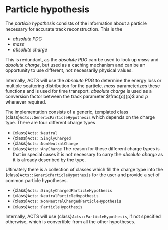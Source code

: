# Particle hypothesis

The *particle hypothesis* consists of the information about a particle necessary for accurate track reconstruction. This is the
 - *absolute PDG*
 - *mass*
 - *absolute charge*

This is redundant, as the *absolute PDG* can be used to look up *mass* and *absolute charge*, but used as a caching mechanism and can be an opportunity to use different, not necessarily physical values.

Internally, ACTS will use the *absolute PDG* to determine the energy loss or multiple scattering distribution for the particle. *mass* parameterizes these functions and is used for time transport. *absolute charge* is used as a conversion factor between the track parameter $\frac{q}{p}$ and $p$ whenever required.

The implementation consists of a generic, templated class {class}`Acts::GenericParticleHypothesis` which depends on the charge type.
There are four different charge types
 - {class}`Acts::Neutral`
 - {class}`Acts::SinglyCharged`
 - {class}`Acts::NonNeutralCharge`
 - {class}`Acts::AnyCharge`
The reason for these different charge types is that in special cases it is not necessary to carry the *absolute charge* as it is already described by the type.

Ultimately there is a collection of classes which fill the charge type into the {class}`Acts::GenericParticleHypothesis` for the user and provide a set of common particle hypotheses.
 - {class}`Acts::SinglyChargedParticleHypothesis`
 - {class}`Acts::NeutralParticleHypothesis`
 - {class}`Acts::NonNeutralChargedParticleHypothesis`
 - {class}`Acts::ParticleHypothesis`

Internally, ACTS will use {class}`Acts::ParticleHypothesis`, if not specified otherwise, which is convertible from all the other hypotheses.
